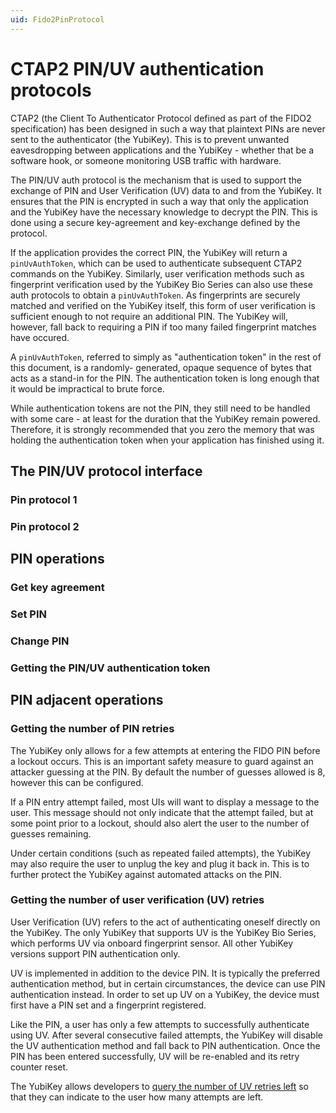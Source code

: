 ```yaml
---
uid: Fido2PinProtocol
---
```


<!-- Copyright 2022 Yubico AB

Licensed under the Apache License, Version 2.0 (the "License");
you may not use this file except in compliance with the License.
You may obtain a copy of the License at

    http://www.apache.org/licenses/LICENSE-2.0

Unless required by applicable law or agreed to in writing, software
distributed under the License is distributed on an "AS IS" BASIS,
WITHOUT WARRANTIES OR CONDITIONS OF ANY KIND, either express or implied.
See the License for the specific language governing permissions and
limitations under the License. -->

# CTAP2 PIN/UV authentication protocols

CTAP2 (the Client To Authenticator Protocol defined as part of the FIDO2 specification) has been designed in such
a way that plaintext PINs are never sent to the authenticator (the YubiKey). This is to prevent unwanted
eavesdropping between applications and the YubiKey - whether that be a software hook, or someone monitoring
USB traffic with hardware.

The PIN/UV auth protocol is the mechanism that is used to support the exchange of PIN and User Verification (UV)
data to and from the YubiKey. It ensures that the PIN is encrypted in such a way that only the application
and the YubiKey have the necessary knowledge to decrypt the PIN. This is done using a secure key-agreement and
key-exchange defined by the protocol.

If the application provides the correct PIN, the YubiKey will return a `pinUvAuthToken`, which can be used to
authenticate subsequent CTAP2 commands on the YubiKey. Similarly, user verification methods such as fingerprint
verification used by the YubiKey Bio Series can also use these auth protocols to obtain a `pinUvAuthToken`.
As fingerprints are securely matched and verified on the YubiKey itself, this form of user verification is
sufficient enough to not require an additional PIN. The YubiKey will, however, fall back to requiring a PIN
if too many failed fingerprint matches have occured.

A `pinUvAuthToken`, referred to simply as "authentication token" in the rest of this document, is a randomly-
generated, opaque sequence of bytes that acts as a stand-in for the PIN. The authentication token is long
enough that it would be impractical to brute force.

While authentication tokens are not the PIN, they still need to be handled with some care - at least for the
duration that the YubiKey remain powered. Therefore, it is strongly recommended that you zero the memory
that was holding the authentication token when your application has finished using it.

## The PIN/UV protocol interface

### Pin protocol 1

### Pin protocol 2

## PIN operations

### Get key agreement

### Set PIN

### Change PIN

### Getting the PIN/UV authentication token

## PIN adjacent operations

### Getting the number of PIN retries

The YubiKey only allows for a few attempts at entering the FIDO PIN before a lockout occurs. This is an
important safety measure to guard against an attacker guessing at the PIN. By default the number of
guesses allowed is 8, however this can be configured.

If a PIN entry attempt failed, most UIs will want to display a message to the user. This message should
not only indicate that the attempt failed, but at some point prior to a lockout, should also alert the
user to the number of guesses remaining.

Under certain conditions (such as repeated failed attempts), the YubiKey may also require the user to
unplug the key and plug it back in. This is to further protect the YubiKey against automated attacks
on the PIN.

### Getting the number of user verification (UV) retries

User Verification (UV) refers to the act of authenticating oneself directly on the YubiKey. The only
YubiKey that supports UV is the YubiKey Bio Series, which performs UV via onboard fingerprint sensor.
All other YubiKey versions support PIN authentication only.

UV is implemented in addition to the device PIN. It is typically the preferred authentication method,
but in certain circumstances, the device can use PIN authentication instead. In order to set up UV
on a YubiKey, the device must first have a PIN set and a fingerprint registered.

Like the PIN, a user has only a few attempts to successfully authenticate using UV. After several
consecutive failed attempts, the YubiKey will disable the UV authentication method and fall back
to PIN authentication. Once the PIN has been entered successfully, UV will be re-enabled and its
retry counter reset.

The YubiKey allows developers to
[query the number of UV retries left](xref:Yubico.YubiKey.Fido2.Commands.GetUvRetriesCommand)
so that they can indicate to the user how many attempts are left.
